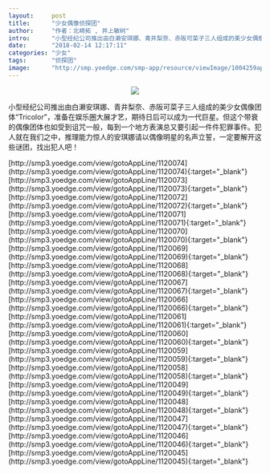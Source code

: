 ```yaml
---
layout:     post
title:      "少女偶像侦探团"
author:     "作者：北崎拓 , 井上敏树"
intro:      "小型经纪公司推出由白濑安琪娜、青井梨奈、赤阪可菜子三人组成的美少女偶像团体“Tricolor”，准备在娱乐圈大展才艺，期待日后可以成为一代巨星。但这个带衰的偶像团体也如受到诅咒一般，每到一个地方表演总又要引起一件件犯罪事件。犯人就在我们之中，推理能力惊人的安琪娜请以偶像明星的名声立誓，一定要解开这些谜团，找出犯人吧！"
date:       "2018-02-14 12:17:11"
categories: "少女"
tags:       "侦探团"
image:      "http://smp.yoedge.com/smp-app/resource/viewImage/1004259appline.png"
---
```

<div style="text-align: center">
<p><img src="http://smp.yoedge.com/smp-app/resource/viewImage/1004259appline.png"/></p>
</div>
<p class="post-meta">
<span>小型经纪公司推出由白濑安琪娜、青井梨奈、赤阪可菜子三人组成的美少女偶像团体“Tricolor”，准备在娱乐圈大展才艺，期待日后可以成为一代巨星。但这个带衰的偶像团体也如受到诅咒一般，每到一个地方表演总又要引起一件件犯罪事件。犯人就在我们之中，推理能力惊人的安琪娜请以偶像明星的名声立誓，一定要解开这些谜团，找出犯人吧！</span>
</p>
[http://smp3.yoedge.com/view/gotoAppLine/1120074](http://smp3.yoedge.com/view/gotoAppLine/1120074){:target="_blank"}
[http://smp3.yoedge.com/view/gotoAppLine/1120073](http://smp3.yoedge.com/view/gotoAppLine/1120073){:target="_blank"}
[http://smp3.yoedge.com/view/gotoAppLine/1120072](http://smp3.yoedge.com/view/gotoAppLine/1120072){:target="_blank"}
[http://smp3.yoedge.com/view/gotoAppLine/1120071](http://smp3.yoedge.com/view/gotoAppLine/1120071){:target="_blank"}
[http://smp3.yoedge.com/view/gotoAppLine/1120070](http://smp3.yoedge.com/view/gotoAppLine/1120070){:target="_blank"}
[http://smp3.yoedge.com/view/gotoAppLine/1120069](http://smp3.yoedge.com/view/gotoAppLine/1120069){:target="_blank"}
[http://smp3.yoedge.com/view/gotoAppLine/1120068](http://smp3.yoedge.com/view/gotoAppLine/1120068){:target="_blank"}
[http://smp3.yoedge.com/view/gotoAppLine/1120067](http://smp3.yoedge.com/view/gotoAppLine/1120067){:target="_blank"}
[http://smp3.yoedge.com/view/gotoAppLine/1120066](http://smp3.yoedge.com/view/gotoAppLine/1120066){:target="_blank"}
[http://smp3.yoedge.com/view/gotoAppLine/1120061](http://smp3.yoedge.com/view/gotoAppLine/1120061){:target="_blank"}
[http://smp3.yoedge.com/view/gotoAppLine/1120060](http://smp3.yoedge.com/view/gotoAppLine/1120060){:target="_blank"}
[http://smp3.yoedge.com/view/gotoAppLine/1120059](http://smp3.yoedge.com/view/gotoAppLine/1120059){:target="_blank"}
[http://smp3.yoedge.com/view/gotoAppLine/1120058](http://smp3.yoedge.com/view/gotoAppLine/1120058){:target="_blank"}
[http://smp3.yoedge.com/view/gotoAppLine/1120049](http://smp3.yoedge.com/view/gotoAppLine/1120049){:target="_blank"}
[http://smp3.yoedge.com/view/gotoAppLine/1120048](http://smp3.yoedge.com/view/gotoAppLine/1120048){:target="_blank"}
[http://smp3.yoedge.com/view/gotoAppLine/1120047](http://smp3.yoedge.com/view/gotoAppLine/1120047){:target="_blank"}
[http://smp3.yoedge.com/view/gotoAppLine/1120046](http://smp3.yoedge.com/view/gotoAppLine/1120046){:target="_blank"}
[http://smp3.yoedge.com/view/gotoAppLine/1120045](http://smp3.yoedge.com/view/gotoAppLine/1120045){:target="_blank"}


